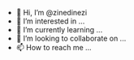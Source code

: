 - 👋 Hi, I’m @zinedinezi
- 👀 I’m interested in ...
- 🌱 I’m currently learning ...
- 💞️ I’m looking to collaborate on ...
- 📫 How to reach me ...

<!---
zinedinezi/zinedinezi is a ✨ special ✨ repository because its `README.md` (this file) appears on your GitHub profile.
You can click the Preview link to take a look at your changes.
--->
